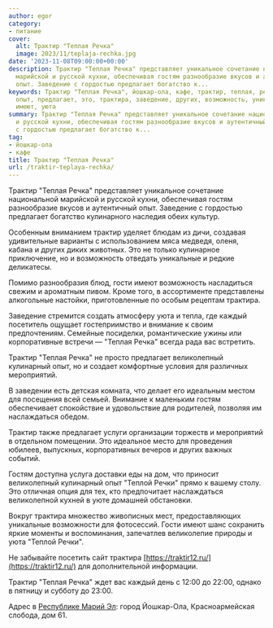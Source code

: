 ```yaml
---
author: egor
category:
- питание
cover:
  alt: Трактир "Теплая Речка"
  image: 2023/11/teplaja-rechka.jpg
date: '2023-11-08T09:00:00+00:00'
description: Трактир "Теплая Речка" представляет уникальное сочетание национальной
  марийской и русской кухни, обеспечивая гостям разнообразие вкусов и аутентичный
  опыт. Заведение с гордостью предлагает богатство к...
keywords: Трактир "Теплая Речка", йошкар-ола, кафе, трактир, теплая, речка, гостям,
  опыт, предлагает, это, трактира, заведение, других, возможность, уникальные, гости,
  имеют, уюта
summary: Трактир "Теплая Речка" представляет уникальное сочетание национальной марийской
  и русской кухни, обеспечивая гостям разнообразие вкусов и аутентичный опыт. Заведение
  с гордостью предлагает богатство к...
tag:
- йошкар-ола
- кафе
title: Трактир "Теплая Речка"
url: /traktir-teplaya-rechka/
---
```


Трактир "Теплая Речка" представляет уникальное сочетание национальной марийской и русской кухни, обеспечивая гостям разнообразие вкусов и аутентичный опыт. Заведение с гордостью предлагает богатство кулинарного наследия обеих культур.

Особенным вниманием трактир уделяет блюдам из дичи, создавая удивительные варианты с использованием мяса медведя, оленя, кабана и других диких животных. Это не только кулинарное приключение, но и возможность отведать уникальные и редкие деликатесы.

Помимо разнообразия блюд, гости имеют возможность насладиться свежим и ароматным пивом. Кроме того, в ассортименте представлены алкогольные настойки, приготовленные по особым рецептам трактира.

Заведение стремится создать атмосферу уюта и тепла, где каждый посетитель ощущает гостеприимство и внимание к своим предпочтениям. Семейные посиделки, романтические ужины или корпоративные встречи — "Теплая Речка" всегда рада вас встретить.

Трактир "Теплая Речка" не просто предлагает великолепный кулинарный опыт, но и создает комфортные условия для различных мероприятий.

В заведении есть детская комната, что делает его идеальным местом для посещения всей семьей. Внимание к маленьким гостям обеспечивает спокойствие и удовольствие для родителей, позволяя им наслаждаться обедом.

Трактир также предлагает услуги организации торжеств и мероприятий в отдельном помещении. Это идеальное место для проведения юбилеев, выпускных, корпоративных вечеров и других важных событий.

Гостям доступна услуга доставки еды на дом, что приносит великолепный кулинарный опыт "Теплой Речки" прямо к вашему столу. Это отличная опция для тех, кто предпочитает наслаждаться великолепной кухней в уюте домашней обстановки.

Вокруг трактира множество живописных мест, предоставляющих уникальные возможности для фотосессий. Гости имеют шанс сохранить яркие моменты и воспоминания, запечатлев великолепие природы и уюта "Теплой Речки".

Не забывайте посетить сайт трактира [https://traktir12.ru/](https://traktir12.ru/) для дополнительной информации.

Трактир "Теплая Речка" ждет вас каждый день с 12:00 до 22:00, однако в пятницу и субботу до 23:00.

Адрес в [Республике Марий Эл](/): город Йошкар-Ола, Красноармейская слобода, дом 61.